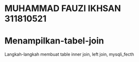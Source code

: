 # MUHAMMAD FAUZI IKHSAN 311810521
# Menampilkan-tabel-join
Langkah-langkah membuat table inner join, left join, mysqli_fecth
